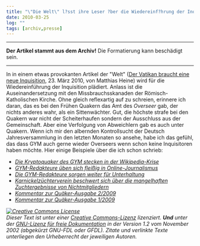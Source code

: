 ```yaml
---
title: "\"Die Welt\" l?sst ihre Leser ?ber die Wiedereinf?hrung der Inquisition abstimmen."
date: 2010-03-25
log: ""
tags: [archiv,presse]
---
```

<hr><b>Der Artikel stammt aus dem Archiv!</b> Die Formatierung kann beschädigt sein.<hr>

In in einem etwas provokanten Artikel der &quot;Welt&quot; (<a href="http://www.welt.de/kultur/article6894914/Der-Vatikan-braucht-eine-neue-Inquisition.html#reqRSS">Der Vatikan braucht eine neue Inquisition</a>, 23. M&auml;rz 2010, von Matthias Heine) wird f&uuml;r die Wiedereinf&uuml;hrung der Inquisition pl&auml;diert. Anlass ist die Auseinandersetzung mit den Missbrauchsskanaden der R&ouml;misch-Katholischen Kirche.   Ohne gleich reflexartig auf zu schreien, erinnere ich daran, das es bei den Fr&uuml;hen Quakern das Amt des <i>Overseer</i> gab, der nichts anderes wahr, als ein Sittenw&auml;chter. Gut, die h&ouml;chste strafe bei den Quakern war nicht der Scheiterhaufen sondern der Ausschluss aus der Gemeinschaft. Aber eine Verfolgung von Abweichlern gab es auch unter Quakern.  Wenn ich mir den albernden Kontrollsucht der Deutsch Jahresversammlung in den letzten Monaten so ansehe, habe ich das gef&uuml;hl, das dass GYM auch gerne wieder Overseers wenn schon keine Inquisitoren haben m&ouml;chte.  Hier einige Beispiele &uuml;ber die ich schon schrieb:
<ul>
    <li><a href="http://www.the-independent-friend.de/?q=node/613"><i>Die Kryptoquaker des GYM stecken in der Wikipedia-Krise</i></a></li>
    <li><a href="http://www.the-independent-friend.de/?q=node/465"><i>GYM-Redakteure &uuml;ben sich flei&szlig;ig in Online-Journalismus</i></a></li>
    <li><a href="http://www.the-independent-friend.de/?q=node/471"><i>Die GYM-Redakteure sorgen weiter f&uuml;r Unterhaltung</i></a></li>
    <li><a href="http://www.the-independent-friend.de/?q=node/468"><i>Karnickelz&uuml;chterverein beschwert sich &uuml;ber die mangelhaften Zuchtergebnisse von Nichtmitgliedern</i></a></li>
    <li><a href="http://www.the-independent-friend.de/?q=node/463"><i>Kommentar zur Qu&auml;ker-Ausgabe 2/2009</i></a></li>
    <li><a href="http://www.the-independent-friend.de/?q=node/436"><i>Kommentar zur Qu&auml;ker-Ausgabe 1/2009</i></a></li>
</ul>

<i> <a href="http://creativecommons.org/licenses/by-sa/3.0/de/" rel="license"><img src="http://i.creativecommons.org/l/by-sa/3.0/de/88x31.png" style="border-width: 0pt;" alt="Creative Commons License" /></a><br />
Dieser <span rel="dc:type" href="http://purl.org/dc/dcmitype/Text" xmlns:dc="http://purl.org/dc/elements/1.1/">Text</span> ist unter einer <a href="http://creativecommons.org/licenses/by-sa/3.0/de/" rel="license">Creative Commons-Lizenz</a> lizenziert. <b>Und</b> unter der <a href="http://de.wikipedia.org/wiki/GFDL">GNU-Lizenz f&uuml;r freie Dokumentation</a> in der Version 1.2 vom November 2002 (abgek&uuml;rzt GNU-FDL oder GFDL). Zitate und verlinkte Texte unterliegen den Urheberrecht der jeweiligen Autoren.</i>
